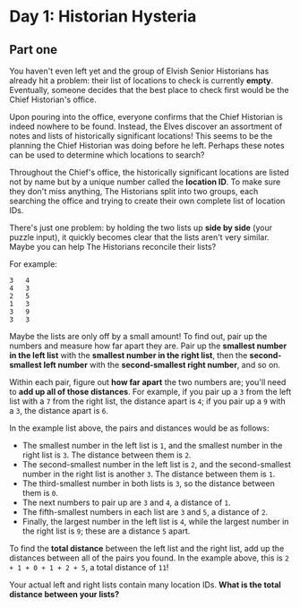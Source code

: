 # Day 1: Historian Hysteria

## Part one

You haven't even left yet and the group of Elvish Senior Historians has already hit a problem: their list of locations to check is currently **empty**. Eventually, someone decides that the best place to check first would be the Chief Historian's office.

Upon pouring into the office, everyone confirms that the Chief Historian is indeed nowhere to be found. Instead, the Elves discover an assortment of notes and lists of historically significant locations! This seems to be the planning the Chief Historian was doing before he left. Perhaps these notes can be used to determine which locations to search?

Throughout the Chief's office, the historically significant locations are listed not by name but by a unique number called the **location ID**. To make sure they don't miss anything, The Historians split into two groups, each searching the office and trying to create their own complete list of location IDs.

There's just one problem: by holding the two lists up **side by side** (your puzzle input), it quickly becomes clear that the lists aren't very similar. Maybe you can help The Historians reconcile their lists?

For example:

```
3   4
4   3
2   5
1   3
3   9
3   3
```

Maybe the lists are only off by a small amount! To find out, pair up the numbers and measure how far apart they are. Pair up the **smallest number in the left list** with the **smallest number in the right list**, then the **second-smallest left number** with the **second-smallest right number**, and so on.

Within each pair, figure out **how far apart** the two numbers are; you'll need to **add up all of those distances**. For example, if you pair up a `3` from the left list with a `7` from the right list, the distance apart is `4`; if you pair up a `9` with a `3`, the distance apart is `6`.

In the example list above, the pairs and distances would be as follows:

- The smallest number in the left list is `1`, and the smallest number in the right list is `3`. The distance between them is `2`.
- The second-smallest number in the left list is `2`, and the second-smallest number in the right list is another `3`. The distance between them is `1`.
- The third-smallest number in both lists is `3`, so the distance between them is `0`.
- The next numbers to pair up are `3` and `4`, a distance of `1`.
- The fifth-smallest numbers in each list are `3` and `5`, a distance of `2`.
- Finally, the largest number in the left list is `4`, while the largest number in the right list is `9`; these are a distance `5` apart.

To find the **total distance** between the left list and the right list, add up the distances between all of the pairs you found. In the example above, this is `2 + 1 + 0 + 1 + 2 + 5`, a total distance of `11`!

Your actual left and right lists contain many location IDs. **What is the total distance between your lists?**
